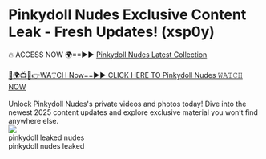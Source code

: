 # Pinkydoll Nudes Exclusive Content Leak - Fresh Updates! (xsp0y)

🔥 ACCESS NOW 🌍==►► <a href="https://tinyurl.com/2mz8nhtm" rel="nofollow">Pinkydoll Nudes Latest Collection</a>
<br><br>
[🔴🌍📺📱👉WA𝚃CH Now==►► CLICK HERE TO Pinkydoll Nudes 𝚆𝙰𝚃𝙲𝙷 NOW](https://tinyurl.com/2mz8nhtm)
<br><br>
Unlock Pinkydoll Nudes's private videos and photos today! Dive into the newest 2025 content updates and explore exclusive material you won’t find anywhere else.
<br>
<a href="https://tinyurl.com/2mz8nhtm" rel="nofollow" data-target="animated-image.originalLink"><img src="https://camo.githubusercontent.com/8a4f000d20f83aca3bf7ec5f350d767afa0574a8a352519fd8cfa583a6f93a33/68747470733a2f2f692e696d6775722e636f6d2f644a486b345a712e676966" data-canonical-src="https://i.imgur.com/dJHk4Zq.gif" style="max-width: 100%; display: inline-block;" data-target="animated-image.originalImage"></a>
<br>
pinkydoll leaked nudes<br>
pinkydoll nudes leaked